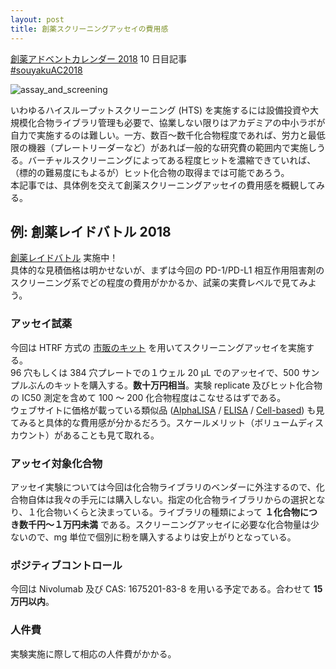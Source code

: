 ```yaml
---
layout: post
title: 創薬スクリーニングアッセイの費用感
---
```


[創薬アドベントカレンダー 2018](https://adventar.org/calendars/3041) 10 日目記事  
[#souyakuAC2018](https://twitter.com/search?q=%23souyakuAC2018)  
  
![assay_and_screening](https://user-images.githubusercontent.com/33997698/49732006-7b753780-fcc0-11e8-801b-1206ee214d1a.png)  
  
いわゆるハイスループットスクリーニング (HTS) を実施するには設備投資や大規模化合物ライブラリ管理も必要で、協業しない限りはアカデミアの中小ラボが自力で実施するのは難しい。一方、数百～数千化合物程度であれば、労力と最低限の機器（プレートリーダーなど）があれば一般的な研究費の範囲内で実施しうる。バーチャルスクリーニングによってある程度ヒットを濃縮できていれば、（標的の難易度にもよるが）ヒット化合物の取得までは可能であろう。  
本記事では、具体例を交えて創薬スクリーニングアッセイの費用感を概観してみる。  

## 例: 創薬レイドバトル 2018
[創薬レイドバトル](https://gist.github.com/souyakuchan/7f9add656d9d6b91f02f6939b88aa2c8) 実施中！  
具体的な見積価格は明かせないが、まずは今回の PD-1/PD-L1 相互作用阻害剤のスクリーニング系でどの程度の費用がかかるか、試薬の実費レベルで見てみよう。  

### アッセイ試薬
今回は HTRF 方式の [市販のキット](https://www.cisbio.com/japan/drug-discovery/human-pd1pd-l1-biochemical-interaction-assay) を用いてスクリーニングアッセイを実施する。  
96 穴もしくは 384 穴プレートでの１ウェル 20 μL でのアッセイで、500 サンプルぶんのキットを購入する。**数十万円相当**。実験 replicate 及びヒット化合物の IC50 測定を含めて 100 ～ 200 化合物程度はこなせるはずである。  
ウェブサイトに価格が載っている類似品 ([AlphaLISA](http://www.perkinelmer.com/product/alphalisa-pd-1-pd-l1-kit-500pts-al356c) / [ELISA](https://www.acrobiosystems.com/P11-PD-1-%5BBiotinylated%5D-%3A-PD-L1-Inhibitor-Screening-ELISA-Assay-Pair.html) / [Cell-based](http://bpsbioscience.com/pd1-pdl1-assay-kit-79377)) も見てみると具体的な費用感が分かるだろう。スケールメリット（ボリュームディスカウント）があることも見て取れる。  

### アッセイ対象化合物
アッセイ実験については今回は化合物ライブラリのベンダーに外注するので、化合物自体は我々の手元には購入しない。指定の化合物ライブラリからの選択となり、１化合物いくらと決まっている。ライブラリの種類によって **１化合物につき数千円～１万円未満** である。スクリーニングアッセイに必要な化合物量は少ないので、mg 単位で個別に粉を購入するよりは安上がりとなっている。  

### ポジティブコントロール
今回は Nivolumab 及び CAS: 1675201-83-8 を用いる予定である。合わせて **15 万円以内**。

### 人件費
実験実施に際して相応の人件費がかかる。

